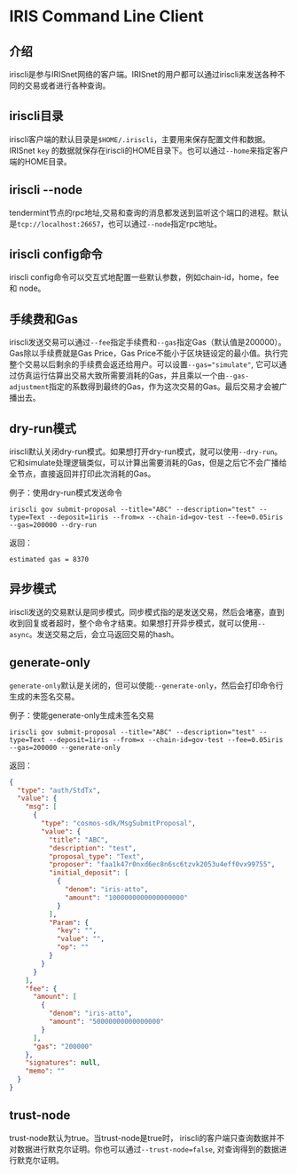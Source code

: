 # IRIS Command Line Client

## 介绍

iriscli是参与IRISnet网络的客户端。IRISnet的用户都可以通过iriscli来发送各种不同的交易或者进行各种查询。

## iriscli目录

iriscli客户端的默认目录是`$HOME/.iriscli`，主要用来保存配置文件和数据。 IRISnet `key` 的数据就保存在iriscli的HOME目录下。也可以通过`--home`来指定客户端的HOME目录。

## iriscli --node

tendermint节点的rpc地址,交易和查询的消息都发送到监听这个端口的进程。默认是`tcp://localhost:26657`，也可以通过`--node`指定rpc地址。

## iriscli config命令

iriscli config命令可以交互式地配置一些默认参数，例如chain-id，home，fee 和 node。

## 手续费和Gas

iriscli发送交易可以通过`--fee`指定手续费和`--gas`指定Gas（默认值是200000）。Gas除以手续费就是Gas Price，Gas Price不能小于区块链设定的最小值。执行完整个交易以后剩余的手续费会返还给用户。可以设置`--gas="simulate"`, 它可以通过仿真运行估算出交易大致所需要消耗的Gas，并且乘以一个由`--gas-adjustment`指定的系数得到最终的Gas，作为这次交易的Gas。最后交易才会被广播出去。

## dry-run模式

iriscli默认关闭dry-run模式。如果想打开dry-run模式，就可以使用`--dry-run`。它和simulate处理逻辑类似，可以计算出需要消耗的Gas，但是之后它不会广播给全节点，直接返回并打印此次消耗的Gas。

例子：使用dry-run模式发送命令

```
iriscli gov submit-proposal --title="ABC" --description="test" --type=Text --deposit=1iris --from=x --chain-id=gov-test --fee=0.05iris --gas=200000 --dry-run
```

返回：

```
estimated gas = 8370
```

## 异步模式

iriscli发送的交易默认是同步模式。同步模式指的是发送交易，然后会堵塞，直到收到回复或者超时，整个命令才结束。如果想打开异步模式，就可以使用`--async`。发送交易之后，会立马返回交易的hash。

## generate-only

`generate-only`默认是关闭的，但可以使能`--generate-only`，然后会打印命令行生成的未签名交易。

例子：使能generate-only生成未签名交易

```
iriscli gov submit-proposal --title="ABC" --description="test" --type=Text --deposit=1iris --from=x --chain-id=gov-test --fee=0.05iris --gas=200000 --generate-only
```

返回：

```json
{
  "type": "auth/StdTx",
  "value": {
    "msg": [
      {
        "type": "cosmos-sdk/MsgSubmitProposal",
        "value": {
          "title": "ABC",
          "description": "test",
          "proposal_type": "Text",
          "proposer": "faa1k47r0nxd6ec8n6sc6tzvk2053u4eff0vx99755",
          "initial_deposit": [
            {
              "denom": "iris-atto",
              "amount": "1000000000000000000"
            }
          ],
          "Param": {
            "key": "",
            "value": "",
            "op": ""
          }
        }
      }
    ],
    "fee": {
      "amount": [
        {
          "denom": "iris-atto",
          "amount": "50000000000000000"
        }
      ],
      "gas": "200000"
    },
    "signatures": null,
    "memo": ""
  }
}

```

## trust-node

trust-node默认为true。当trust-node是true时， iriscli的客户端只查询数据并不对数据进行默克尔证明。你也可以通过`--trust-node=false`, 对查询得到的数据进行默克尔证明。
